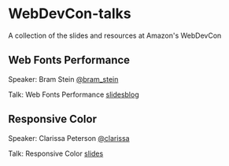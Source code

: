 # WebDevCon-talks
A collection of the slides and resources at Amazon's WebDevCon

## Web Fonts Performance
Speaker: Bram Stein [@bram_stein](https://twitter.com/bram_stein)

Talk: Web Fonts Performance [slides](https://speakerdeck.com/bramstein/web-fonts-performance)[blog](http://bramstein.com/writing/web-font-loading-patterns.html)


## Responsive Color
Speaker: Clarissa Peterson [@clarissa](https://twitter.com/clarissa)

Talk: Responsive Color [slides](http://www.slideshare.net/clarissapeterson/colorincss)
